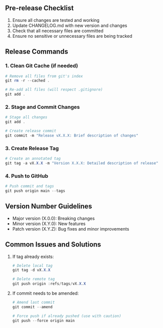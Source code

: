 ## Pre-release Checklist
1. Ensure all changes are tested and working
2. Update CHANGELOG.md with new version and changes
3. Check that all necessary files are committed
4. Ensure no sensitive or unnecessary files are being tracked

## Release Commands

### 1. Clean Git Cache (if needed)
```powershell
# Remove all files from git's index
git rm -r --cached .

# Re-add all files (will respect .gitignore)
git add .
```

### 2. Stage and Commit Changes
```powershell
# Stage all changes
git add .

# Create release commit
git commit -m "Release vX.X.X: Brief description of changes"
```

### 3. Create Release Tag
```powershell
# Create an annotated tag
git tag -a vX.X.X -m "Version X.X.X: Detailed description of release"
```

### 4. Push to GitHub
```powershell
# Push commit and tags
git push origin main --tags
```

## Version Number Guidelines
- Major version (X.0.0): Breaking changes
- Minor version (X.Y.0): New features
- Patch version (X.Y.Z): Bug fixes and minor improvements

## Common Issues and Solutions
1. If tag already exists:
   ```powershell
   # Delete local tag
   git tag -d vX.X.X

   # Delete remote tag
   git push origin :refs/tags/vX.X.X
   ```

2. If commit needs to be amended:
   ```powershell
   # Amend last commit
   git commit --amend

   # Force push if already pushed (use with caution)
   git push --force origin main
   ```
